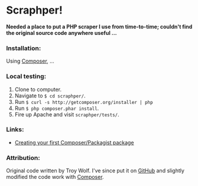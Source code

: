 # Scraphper!

**Needed a place to put a PHP scraper I use from time-to-time; couldn't find the original source code anywhere useful …**

### Installation:

Using [Composer](https://getcomposer.org/doc/00-intro.md), …

### Local testing:

1. Clone to computer.
1. Navigate to `$ cd scraphper/`.
1. Run `$ curl -s http://getcomposer.org/installer | php`
1. Run `$ php composer.phar install`.
1. Fire up Apache and visit `scraphper/tests/`.

### Links:

* [Creating your first Composer/Packagist package](http://grossi.io/2013/creating-your-first-composer-packagist-package/)

### Attribution:

Original code written by Troy Wolf. I've since put it on [GitHub](https://github.com/mhulse/scraphper) and slightly modified the code work with [Composer](https://getcomposer.org/doc/00-intro.md).
